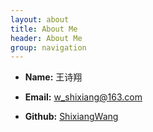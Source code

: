 ```yaml
---
layout: about
title: About Me
header: About Me
group: navigation
---
```


 * **Name:**  王诗翔
 
 * **Email:** [w_shixiang@163.com](mailto:w_shixiang@163.com)
 
 * **Github:** [ShixiangWang](https://github.com/ShixiangWang)
